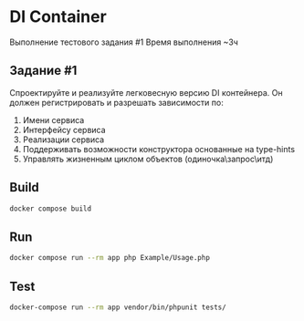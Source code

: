 # DI Container
Выполнение тестового задания #1
Время выполнения ~3ч

## Задание #1
Спроектируйте и реализуйте легковесную версию DI контейнера.
Он должен регистрировать и разрешать зависимости по:
1. Имени сервиса
2. Интерфейсу сервиса
3. Реализации сервиса
4. Поддерживать возможности конструктора основанные на type-hints
5. Управлять жизненным циклом объектов (одиночка\запрос\итд)

## Build
```bash
docker compose build
```

## Run
```bash
docker compose run --rm app php Example/Usage.php
```

## Test
```bash
docker-compose run --rm app vendor/bin/phpunit tests/
```
